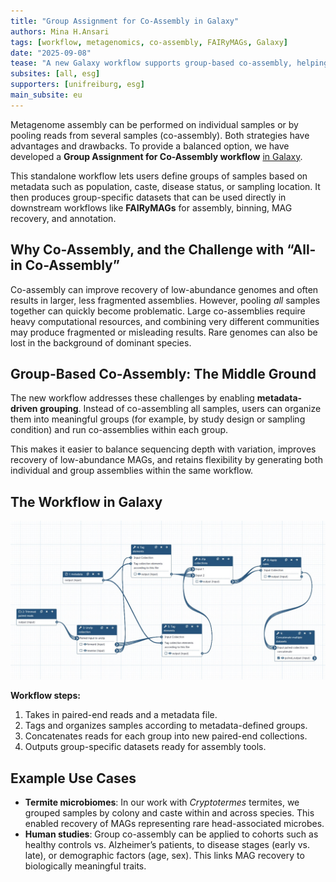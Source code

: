 ```yaml
---
title: "Group Assignment for Co-Assembly in Galaxy"
authors: Mina H.Ansari
tags: [workflow, metagenomics, co-assembly, FAIRyMAGs, Galaxy]
date: "2025-09-08"
tease: "A new Galaxy workflow supports group-based co-assembly, helping researchers recover more high-quality MAGs by organizing samples with metadata."
subsites: [all, esg]
supporters: [unifreiburg, esg]
main_subsite: eu
---
```



Metagenome assembly can be performed on individual samples or by pooling reads from several samples (co-assembly). Both strategies have advantages and drawbacks. To provide a balanced option, we have developed a **Group Assignment for Co-Assembly workflow** [in Galaxy](https://usegalaxy.eu/published/workflow?id=03ef267ff7634a4b).


This standalone workflow lets users define groups of samples based on metadata such as population, caste, disease status, or sampling location. It then produces group-specific datasets that can be used directly in downstream workflows like **FAIRyMAGs** for assembly, binning, MAG recovery, and annotation.

## Why Co-Assembly, and the Challenge with “All-in Co-Assembly”

Co-assembly can improve recovery of low-abundance genomes and often results in larger, less fragmented assemblies. However, pooling *all* samples together can quickly become problematic. Large co-assemblies require heavy computational resources, and combining very different communities may produce fragmented or misleading results. Rare genomes can also be lost in the background of dominant species.

## Group-Based Co-Assembly: The Middle Ground

The new workflow addresses these challenges by enabling **metadata-driven grouping**. Instead of co-assembling all samples, users can organize them into meaningful groups (for example, by study design or sampling condition) and run co-assemblies within each group.  

This makes it easier to balance sequencing depth with variation, improves recovery of low-abundance MAGs, and retains flexibility by generating both individual and group assemblies within the same workflow.

## The Workflow in Galaxy

![The Group Assignment for Co-Assembly workflow in Galaxy](./workflow-group-coassembly.jpg)

**Workflow steps:**
1. Takes in paired-end reads and a metadata file.  
2. Tags and organizes samples according to metadata-defined groups.  
3. Concatenates reads for each group into new paired-end collections.  
4. Outputs group-specific datasets ready for assembly tools.  

## Example Use Cases

- **Termite microbiomes**: In our work with *Cryptotermes* termites, we grouped samples by colony and caste within and across species. This enabled recovery of MAGs representing rare head-associated microbes.  
- **Human studies**: Group co-assembly can be applied to cohorts such as healthy controls vs. Alzheimer’s patients, to disease stages (early vs. late), or demographic factors (age, sex). This links MAG recovery to biologically meaningful traits.

